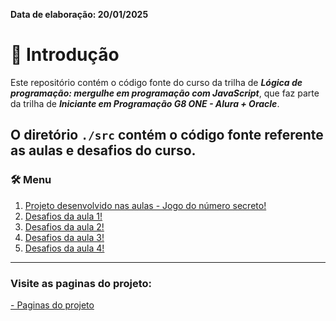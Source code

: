 **Data de elaboração: 20/01/2025**

# 🚀 Introdução
Este repositório contém o código fonte do curso da trilha de **_Lógica de programação: mergulhe em programação com JavaScript_**, que faz parte da trilha de **_Iniciante em Programação G8 ONE - Alura + Oracle_**.

O diretório `./src` contém o código fonte referente as aulas e desafios do curso.
---

### 🛠️ Menu
1. [Projeto desenvolvido nas aulas - Jogo do número secreto!](./src/aulas/)
2. [Desafios da aula 1!](./src/desafios-aula-01/)
3. [Desafios da aula 2!](./src/desafios-aula-02/)
4. [Desafios da aula 3!](./src/desafios-aula-03/)
5. [Desafios da aula 4!](./src/desafios-aula-04/)

---

### Visite as paginas do projeto:
 [- Paginas do projeto](https://andreluizmb82.github.io/logica-de-programacao_mergulhe-em-programa-o-com-javascript/)